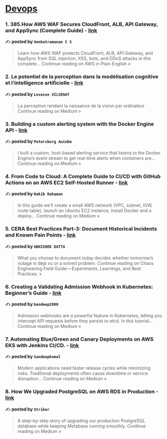 
<h1><a href=https://medium.com/tag/devops/recommended target="_blank" rel="noopener noreferrer">Devops</a></h1>
<h3>1. 385.How AWS WAF Secures CloudFront, ALB, API Gateway, and AppSync (Complete Guide) - <a href="https://aws.plainenglish.io/385-how-aws-waf-secures-cloudfront-alb-api-gateway-and-appsync-complete-guide-331956c5a645?source=rss------devops-5" target="_blank" rel="noopener noreferrer">link</a></h3>

✍️ **posted by `Venkatramanan C S`**

<blockquote>Learn how AWS WAF protects CloudFront, ALB, API Gateway, and AppSync from SQL injection, XSS, bots, and DDoS attacks in this complete…
Continue reading on AWS in Plain English »</blockquote>

<h3>2. Le potentiel de la perception dans la modélisation cognitive et l’intelligence artificielle - <a href="https://medium.com/@vilsenatloveson/le-potentiel-de-la-perception-dans-la-mod%C3%A9lisation-cognitive-et-lintelligence-artificielle-044100de18b7?source=rss------devops-5" target="_blank" rel="noopener noreferrer">link</a></h3>

✍️ **posted by `Loveson VILSENAT`**

<blockquote>La perception rendant la naissance de  la vision par ordinateur 
Continue reading on Medium »</blockquote>

<h3>3. Building a custom alerting system with the Docker Engine API - <a href="https://medium.com/@pyawinbe/building-a-custom-alerting-system-with-the-docker-engine-api-fc4969a4b7da?source=rss------devops-5" target="_blank" rel="noopener noreferrer">link</a></h3>

✍️ **posted by `Petersburg Awinbe`**

<blockquote>I built a custom, host-based alerting service that listens to the Docker Engine’s event stream to get real-time alerts when containers are…
Continue reading on Medium »</blockquote>

<h3>4. From Code to Cloud: A Complete Guide to CI/CD with GitHub Actions on an AWS EC2 Self-Hosted Runner - <a href="https://medium.com/@nakib.rahaman26/from-code-to-cloud-a-complete-guide-to-ci-cd-with-github-actions-on-an-aws-ec2-self-hosted-runner-6d4131e2a680?source=rss------devops-5" target="_blank" rel="noopener noreferrer">link</a></h3>

✍️ **posted by `Nakib Rahaman`**

<blockquote>In this guide we’ll create a small AWS network (VPC, subnet, IGW, route table), launch an Ubuntu EC2 instance, install Docker and a deploy…
Continue reading on Medium »</blockquote>

<h3>5. CERA Best Practices Part-3: Document Historical Incidents and Known Pain Points - <a href="https://medium.com/chaos-engineering-field-guide-experiments/cera-best-practices-part-3-document-historical-incidents-and-known-pain-points-301d3b4b2032?source=rss------devops-5" target="_blank" rel="noopener noreferrer">link</a></h3>

✍️ **posted by `ABHISHEK DATTA`**

<blockquote>What you choose to document today decides whether tomorrow’s outage is déjà vu or a solved problem.
Continue reading on Chaos Engineering Field Guide — Experiments, Learnings, and Best Practices. »</blockquote>

<h3>6. Creating a Validating Admission Webhook in Kubernetes: Beginner’s Guide - <a href="https://medium.com/@bandeep2000/creating-a-validating-admission-webhook-in-kubernetes-beginners-guide-b15175166308?source=rss------devops-5" target="_blank" rel="noopener noreferrer">link</a></h3>

✍️ **posted by `bandeep2000`**

<blockquote>Admission webhooks are a powerful feature in Kubernetes, letting you intercept API requests before they persist to etcd. In this tutorial…
Continue reading on Medium »</blockquote>

<h3>7. Automating Blue/Green and Canary Deployments on AWS EKS with Jenkins CI/CD. - <a href="https://medium.com/@sandeepkomalp/automating-blue-green-and-canary-deployments-on-aws-eks-with-jenkins-ci-cd-52c5939d8168?source=rss------devops-5" target="_blank" rel="noopener noreferrer">link</a></h3>

✍️ **posted by `Sandeepkomal`**

<blockquote>Modern applications need faster release cycles while minimizing risks. Traditional deployments often cause downtime or service disruption…
Continue reading on Medium »</blockquote>

<h3>8. How We Upgraded PostgreSQL on AWS RDS in Production - <a href="https://striker-aryu56.medium.com/how-we-upgraded-postgresql-on-aws-rds-in-production-e74f6a6b5f51?source=rss------devops-5" target="_blank" rel="noopener noreferrer">link</a></h3>

✍️ **posted by `Striker`**

<blockquote>A step-by-step story of upgrading our production PostgreSQL database while keeping Metabase running smoothly.
Continue reading on Medium »</blockquote>


